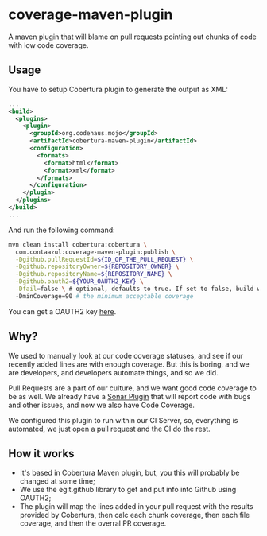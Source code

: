 coverage-maven-plugin
=====================

A maven plugin that will blame on pull requests pointing out
chunks of code with low code coverage.

## Usage

You have to setup Cobertura plugin to generate the output as XML:

```xml
...
<build>
  <plugins>
    <plugin>
      <groupId>org.codehaus.mojo</groupId>
      <artifactId>cobertura-maven-plugin</artifactId>
      <configuration>
        <formats>
          <format>html</format>
          <format>xml</format>
        </formats>
      </configuration>
    </plugin>
  </plugins>
</build>
...
```

And run the following command:

```bash
mvn clean install cobertura:cobertura \
  com.contaazul:coverage-maven-plugin:publish \
  -Dgithub.pullRequestId=${ID_OF_THE_PULL_REQUEST} \
  -Dgithub.repositoryOwner=${REPOSITORY_OWNER} \
  -Dgithub.repositoryName=${REPOSITORY_NAME} \
  -Dgithub.oauth2=${YOUR_OAUTH2_KEY} \
  -Dfail=false \ # optional, defaults to true. If set to false, build will not break when in low coverage
  -DminCoverage=90 # the minimum acceptable coverage
```

You can get a OAUTH2 key [here](https://github.com/settings/tokens/new).

## Why?

We used to manually look at our code coverage statuses, and see if our
recently added lines are with enough coverage. But this is boring, and
we are developers, and developers automate things, and so we did.

Pull Requests are a part of our culture, and we want good code coverage
to be as well. We already have a [Sonar Plugin][sonar] that will report
code with bugs and other issues, and now we also have Code Coverage.

We configured this plugin to run within our CI Server, so, everything is
automated, we just open a pull request and the CI do the rest.

[sonar]:https://github.com/velo/sonar-pull-request-integration

## How it works

- It's based in Cobertura Maven plugin, but, you this will probably be changed
at some time;
- We use the egit.github library to get and put info into Github using OAUTH2;
- The plugin will map the lines added in your pull request with the results
provided by Cobertura, then calc each chunk coverage, then each file coverage,
and then the overral PR coverage.



